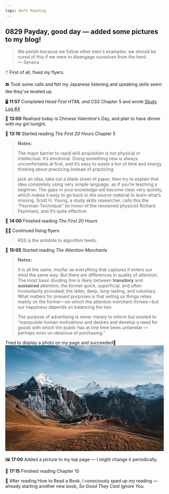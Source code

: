 ```yaml
---
tags: Work Reading 
---
```


## 0829 Payday, good day — added some pictures to my blog!

>We perish because we follow other men's examples: we should be cured of this if we were to disengage ourselves from the herd.  
>— Seneca

🖱️ First of all, fixed my flyers.

☎️ Took some calls and felt my Japanese listening and speaking skills seem like they've leveled up.

🖥️ **11:57** Completed *Head First HTML and CSS* Chapter 5 and wrote [Study Log #4](https://sakae1222.github.io/2025/08/29/studylog.html)

🐒 **13:00** Realized today is Chinese Valentine's Day, and plan to have dinner with my girl tonight.

📖 **13:10** Started reading *The First 20 Hours* Chapter 5

>**Notes:**
>
>The major barrier to rapid skill acquisition is not physical or intellectual: it’s emotional.
>Doing something new is always uncomfortable at first, and it’s easy to waste a ton of time and energy thinking about practicing instead of practicing.
>
>pick an idea, take out a blank sheet of paper, then try to explain that idea completely using very simple language, as if you’re teaching a beginner.
>The gaps in your knowledge will become clear very quickly, which makes it easy to go back to the source material to learn what’s missing.
>Scott H. Young, a study skills researcher, calls this the “Feynman Technique” (in honor of the renowned physicist Richard Feynman), and it’s quite effective.
>

📖 **14:00** Finished reading *The First 20 Hours*

👩‍💼 Continued fixing flyers

>RSS is the antidote to algorithm feeds.

📖 **15:05** Started reading *The Attention Merchants* 

>**Notes:**
>
>It is all the same, insofar as everything that captures it enters our mind the same way. But there are differences in quality of attention.  
>The most basic dividing line is likely between **transitory** and **sustained** attention, the former quick, superficial, and often involuntarily provoked; the latter, deep, long-lasting, and voluntary.
>What matters for present purposes is that selling us things relies mainly on the former—on which the attention merchant thrives—but our happiness depends on balancing the two.
>
>The purpose of advertising is never merely to inform but existed to “manipulate human motivations and desires and develop a need for goods with which the public has at one time been unfamiliar
>— perhaps even un-desirous of purchasing."

Tried to display a photo on my page and succeeded🤩    
![mountain](/images/mountain.jpg)

🖼️ **17:00** Added a picture to my top page — I might change it periodically.

📖 **17:15** Finished reading Chapter 10

💭 After reading How to Read a Book, I consciously sped up my reading — already starting another new book, *So Good They Cant Ignore You*.
